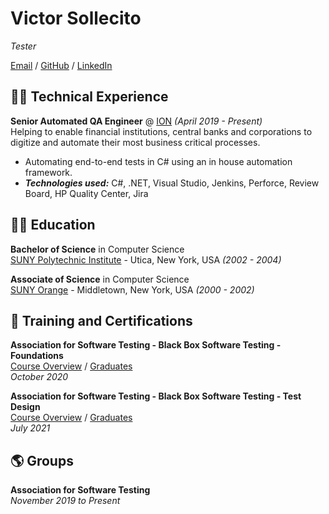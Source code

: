 # Victor Sollecito <br>
_Tester_ <br>

[Email](mailto:vsollecito@gmail.com) / [GitHub](https://github.com/vsollecito/) / [LinkedIn](https://www.linkedin.com/in/victorsollecito/) <br>

## 👨‍💻 Technical Experience <br>

**Senior Automated QA Engineer** @ [ION](https://iongroup.com/) _(April 2019 - Present)_ <br>
Helping to enable financial institutions, central banks and corporations to digitize and automate their most business critical processes. <br>
- Automating end-to-end tests in C# using an in house automation framework.
- **_Technologies used:_** C#, .NET, Visual Studio, Jenkins, Perforce, Review Board, HP Quality Center, Jira

## 👨‍🎓 Education <br>

**Bachelor of Science** in Computer Science <br>
[SUNY Polytechnic Institute](https://sunypoly.edu/) - Utica, New York, USA _(2002 - 2004)_ <br>

**Associate of Science** in Computer Science <br>
[SUNY Orange](https://sunyorange.edu/) - Middletown, New York, USA _(2000 - 2002)_ <br>

## 📜 Training and Certifications <br>

**Association for Software Testing - Black Box Software Testing - Foundations** <br>
[Course Overview](https://associationforsoftwaretesting.org/bbst-black-box-software-testing-courses/foundations/) / [Graduates](https://associationforsoftwaretesting.org/graduates/) <br>
_October 2020_ <br>

**Association for Software Testing - Black Box Software Testing - Test Design** <br>
[Course Overview](https://associationforsoftwaretesting.org/bbst-black-box-software-testing-courses/test-design/) / [Graduates](https://associationforsoftwaretesting.org/graduates/) <br>
_July 2021_ <br>

## 🌎 Groups <br>

**Association for Software Testing** <br>
_November 2019 to Present_ <br>
